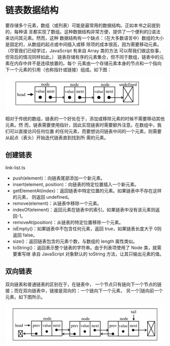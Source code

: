 # 链表数据结构
要存储多个元素，数组（或列表）可能是最常用的数据结构。正如本书之前提到的，每种语
言都实现了数组。这种数据结构非常方便，提供了一个便利的[]语法来访问其元素。然而，这种
数据结构有一个缺点：（在大多数语言中）数组的大小是固定的，从数组的起点或中间插入或移
除项的成本很高，因为需要移动元素。（尽管我们已经学过，JavaScript 有来自 Array 类的方法
可以帮我们做这些事，但背后的情况同样如此。）
链表存储有序的元素集合，但不同于数组，链表中的元素在内存中并不是连续放置的。每个
元素由一个存储元素本身的节点和一个指向下一个元素的引用（也称指针或链接）组成。如下图：

![link1](./images/link1.png) 

相对于传统的数组，链表的一个好处在于，添加或移除元素的时候不需要移动其他元素。然
而，链表需要使用指针，因此实现链表时需要额外注意。在数组中，我们可以直接访问任何位置
的任何元素，而要想访问链表中间的一个元素，则需要从起点（表头）开始迭代链表直到找到所
需的元素。

## 创建链表
link-list.ts

- push(element)：向链表尾部添加一个新元素。
- insert(element, position)：向链表的特定位置插入一个新元素。
- getElementAt(index)：返回链表中特定位置的元素。如果链表中不存在这样的元素，
则返回 undefined。 
- remove(element)：从链表中移除一个元素。
- indexOf(element)：返回元素在链表中的索引。如果链表中没有该元素则返回-1。
- removeAt(position)：从链表的特定位置移除一个元素。
- isEmpty()：如果链表中不包含任何元素，返回 true，如果链表长度大于 0则返回 false。 
- size()：返回链表包含的元素个数，与数组的 length 属性类似。
- toString()：返回表示整个链表的字符串。由于列表项使用了 Node 类，就需要重写继
承自 JavaScript 对象默认的 toString 方法，让其只输出元素的值。

## 双向链表
双向链表和普通链表的区别在于，在链表中，
一个节点只有链向下一个节点的链接；而在双向链表中，链接是双向的：一个链向下一个元素，
另一个|链向前一个元素，如下图所示。

![link2](./images/link2.png) 
